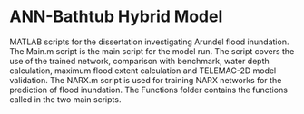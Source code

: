 # ANN-Bathtub Hybrid Model
MATLAB scripts for the dissertation investigating Arundel flood inundation. 
The Main.m script is the main script for the model run. The script covers the use of the trained network, comparison with benchmark, water depth calculation, maximum flood extent calculation and TELEMAC-2D model validation.
The NARX.m script is used for training NARX networks for the prediction of flood inundation.
The Functions folder contains the functions called in the two main scripts.
